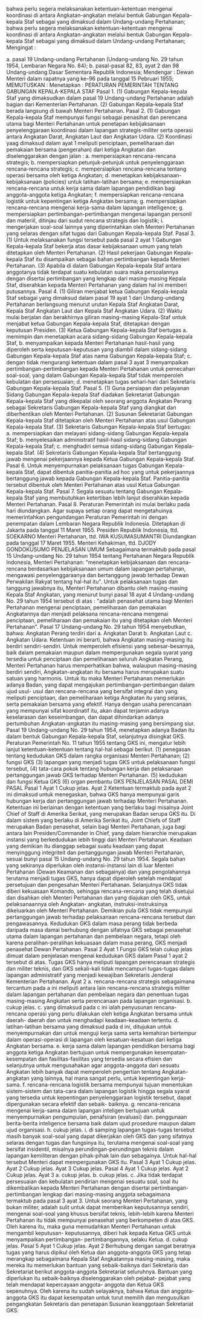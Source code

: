  bahwa perlu segera melaksanakan ketentuan-ketentuan mengenai koordinasi di antara Angkatan-angkatan melalui bentuk Gabungan Kepala-kepala Staf sebagai yang dimaksud dalam Undang-undang Pertahanan; bahwa perlu segera melaksanakan ketentuan-ketentuan mengenai koordinasi di antara Angkatan-angkatan melalui bentuk Gabungan Kepala-kepala Staf sebagai yang dimaksud dalam Undang-undang Pertahanan;
Mengingat :

a. pasal 19 Undang-undang Pertahanan (Undang-undang No. 29 tahun 1954, Lembaran Negara No. 84);
b. pasal-pasal 82, 83, ayat 2 dan 98 Undang-undang Dasar Sementara Republik Indonesia; Mendengar : Dewan Menteri dalam rapatnya yang ke-96 pada tanggal 15 Pebruari 1955;
MEMUTUSKAN :
 Menetapkan : PERATURAN PEMERINTAH TENTANG GABUNGAN KEPALA-KEPALA STAF Pasal 1. (1) Gabungan Kepala-kepala Staf yang dimaksudkan dalam pasal 19 Undang-undang Pertahanan adalah bagian dari Kementerian Pertahanan. (2) Gabungan Kepala-kepala Staf berada langsung di bawah Menteri Pertahanan. Pasal 2. (1) Gabungan Kepala-kepala Staf mempunyai fungsi sebagai penasihat dan perencana utama bagi Menteri Pertahanan untuk penetapan kebijaksanaan penyelenggaraan koordinasi dalam lapangan strategis-militer serta operasi antara Angkatan Darat, Angkatan Laut dan Angkatan Udara. (2) Koordinasi yaag dimaksud dalam ayat 1 meliputi penciptaan, pemeliharaan dan pemakaian bersama (pengerahan) dari ketiga Angkatan dan diselenggarakan dengan jalan :
a. mempersiapkan rencana-rencana strategis;
b. mempersiapkan petunjuk-petunjuk untuk penyelenggaraan rencana-rencana strategis;
c. mempersiapkan rencana-rencana tentang operasi bersama oleh ketiga Angkatan;
d. menetapkan kebijaksanaan-kebijaksanaan (policies) untuk latihan-latihan bersama;
e. mempersiapkan rencana-rencana untuk kerja sama dalam lapangan pendidikan bagi anggota-anggota ketiga Angkatan;
f. mempersiapkan rencana-rencana logistik untuk kepentingan ketiga Angkatan bersama;
g. mempersiapkan rencana-rencana mengenai kerja-sama dalam lapangan intelligence;
g. mempersiapkan pertimbangan-pertimbangan mengenai lapangan personil dan materiil, ditinjau dari sudut rencana strategis dan logistik;
i. mengerjakan soal-soal lainnya yang diperintahkan oleh Menteri Pertahanan yang selaras dengan sifat tugas dari Gabungan Kepala-kepala Staf. Pasal 3. (1) Untuk melaksanakan fungsi tersebut pada pasal 2 ayat 1 Gabungan Kepala-kepala Staf bekerja atas dasar kebijaksanaan umum yang telah ditetapkan oleh Menteri Pertahanan. (2) Hasil pekerjaan Gabungan Kepala-kepala Staf itu disampaikan sebagai bahan pertimbangan kepada Menteri Pertahanan. (3) Apabila di dalam Gabungan Kepala-kepala Staf antara anggotanya tidak terdapat suatu kebulatan suara maka persoalannya dengan disertai pertimbangan yang lengkap dari masing-masing Kepala Staf, diserahkan kepada Menteri Pertahanan yang dalam hal ini memberi putusannya. Pasal 4. (1) Giliran menjabat ketua Gabungan Kepala-kepala Staf sebagai yang dimaksud dalam pasal 19 ayat 1 dari Undang-undang Pertahanan berlangsung menurut urutan Kepala Staf Angkatan Darat, Kepala Staf Angkatan Laut dan Kepala Staf Angkatan Udara. (2) Waktu mulai berjalan dan berakhirnya giliran masing-masing Kepala-Staf untuk menjabat ketua Gabungan Kepala-kepala Staf, ditetapkan dengan keputusan Presiden. (3) Ketua Gabungan Kepala-kepala Staf bertugas a. memimpin dan menetapkan acara sidang-sidang Gabungan Kepala-kepala Staf, b. menyampaikan kepada Menteri Pertahanan hasil-hasil yang diperoleh serta keputusan-keputusan yang diambil dalam sidang-sidang Gabungan Kepala-kepala Staf atas nama Gabungan Kepala-kepala Staf;
c. dengan tidak mengurangi ketentuan dalam pasal 3 ayat 3 menyampaikan pertimbangan-pertimbangan kepada Menteri Pertahanan untuk pemecahan soal-soal, yang dalam Gabungan Kepala-kepala Staf tidak memperoleh kebulatan dan persesuaian;
d. menetapkan tugas sehari-hari dari Sekretaris Gabungan Kepala-kepala Staf. Pasal 5. (1) Guna persiapan dan pelayanan Sidang Gabungan Kepala-kepala Staf diadakan Sekretariat Gabungan Kepala-kepala Staf yang dikepalai oleh seorang anggota Angkatan Perang sebagai Sekretaris Gabungan Kepala-kepala Staf yang diangkat dan diberhentikan oleh Menteri Pertahanan. (2) Susunan Sekretariat Gabungan Kepala-kepala Staf ditetapkan oleh Menteri Pertahanan atas usul Gabungan Kepala-kepala Staf. (3) Sekretaris Gabungan Kepala-kepala Staf bertugas:
a. mempersiapkan dan melayani sidang-sidang Gabungan Kepala-kepala Staf;
b. menyelesaikan administratif hasil-hasil sidang-sidang Gabungan Kepala-kepala Staf;
c. menghadiri semua sidang-sidang Gabungan Kepala-kepala Staf. (4) Sekretaris Gabungan Kepala-kepala Staf bertanggung jawab mengenai pekerjaannya kepada Ketua Gabungan Kepala-kepala Staf. Pasal 6. Untuk menyempurnakan pelaksanaan tugas Gabungan Kepala-kepala Staf, dapat dibentuk panitia-panitia ad hoc yang untuk pekerjaannya bertanggung jawab kepada Gabungan Kepala-kepala Staf. Panitia-panitia tersebut dibentuk oleh Menteri Pertahanan atas usul Ketua Gabungan Kepala-kepala Staf. Pasal 7. Segala sesuatu tentang Gabungan Kepala-kepala Staf yang membutuhkan ketertiban lebih lanjut diserahkan kepada Menteri Pertahanan. Pasal 8. Peraturan Pemerintah ini mulai berlaku pada hari diundangkan. Agar supaya setiap orang dapat mengetahuinya memerintahkan pengundangan Peraturan Pemerintah ini dengan penempatan dalam Lembaran Negara Republik Indonesia. Ditetapkan di Jakarta pada tanggal 11 Maret 1955. Presiden Republik Indonesia, ttd. SOEKARNO Menteri Pertahanan, ttd. IWA KUSUMASUMANTRI Diundangkan pada tanggal 17 Maret 1955. Menteri Kehakiman, ttd. DJODY GONDOKUSUMO PENJELASAN UMUM Sebagaimana termaktub pada pasal 15 Undang-undang No. 29 tahun 1954 tentang Pertahanan Negara Republik Indonesia, Menteri Pertahanan: "menetapkan kebijaksanaan dan rencana-rencana berdasarkan kebijaksanaan umum dalam lapangan pertahanan, mengawasi penyelenggaraanya dan bertanggung jawab terhadap Dewan Perwakilan Rakyat tentang hal-hal itu". Untuk pelaksanaan tugas dan tanggung jawabnya itu, Menteri Pertahanan dibantu oleh masing-masing Kepala Staf Angkatan, yang menurut bunyi pasal 18 ayat 4 Undang-undang No. 29 tahun 1954 tersebut di atas : "adalah penasehat utama bagi Menteri Pertahanan mengenai penciptaan, pemeliharaan dan pemakaian Angkatannya dan menjadi pelaksana rencana-rencana mengenai penciptaan, pemeliharaan dan pemakaian itu yang ditetapkan oleh Menteri Pertahanan". Pasal 17 Undang-undang No. 29 tahun 1954 menyebutkan, bahwa: Angkatan Perang terdiri dari a. Angkatan Darat b. Angkatan Laut c. Angkatan Udara. Ketentuan ini berarti, bahwa Angkatan masing-masing itu berdiri sendiri-sendiri. Untuk memperoleh efisiensi yang sebesar-besarnya, baik dalam pemakaian maupun dalam mempergunakan segala syarat yang tersedia untuk penciptaan dan pemeliharaan seluruh Angkatan Perang, Menteri Pertahanan harus memperhatikan bahwa, walaupun masing-masing berdiri sendiri, Angkatan-angkatan itu bersama harus merupakan suatu satuan yang harmonis. Untuk itu maka Menteri Pertahanan memerlukan adanya Badan, yang dapat mengajukan pertimbangan-pertimbangan dalam ujud usul- usul dan rencana-rencana yang bersifat integral dan yang meliputi penciptaan, dan pemeliharaan ketiga Angkatan itu yang selaras, serta pemakaian bersama yang efektif. Hanya dengan usaha perencanaan yang mempunyai sifat koordinatif itu, akan dapat terjamin adanya keselarasan dan keseimbangan, dan dapat dihindarkan adanya pertumbuhan Angkatan-angkatan itu masing-masing yang bersimpang siur. Pasal 19 Undang-undang No. 29 tahun 1954, menetapkan adanya Badan itu dalam bentuk Gabungan Kepala-kepala Staf, selanjutnya disingkat GKS. Peraturan Pemerintah No. 11 tahun 1955 tentang GKS ini, mengatur lebih lanjut ketentuan-ketentuan tentang hal-hal sebagai berikut. (1) penegasan tentang kedudukan GKS dalam rangka organisasi Menteri Pertahanan;
(2) fungsi GKS (3) lapangan yang menjadi tugas GKS untuk pelaksanaan fungsi tersebut, (4) tata-cara pokok tentang hubungan kerja dan pelaksanaan pertanggungan jawab GKS terhadap Menteri Pertahanan. (5) kedudukan dan fungsi Ketua GKS (6) organ pembantu GKS PENJELASAN PASAL DEMI PASAL Pasal 1 Ayat 1 Cukup jelas. Ayat 2 Ketentuan termaktub pada ayat 2 ini dimaksud untuk menegaskan, bahwa GKS hanya mempunyai garis hubungan kerja dan pertanggungan jawab terhadap Menteri Pertahanan. Ketentuan ini berlainan dengan ketentuan yang berlaku bagi misalnya Joint Chief of Staff di Amerika Serikat, yang merupakan Badan serupa GKS itu. Di dalam sistem yang berlaku di Amerika Serikat itu, Joint Chiefs of Staff merupakan Badan penasehat, selain bagi Menteri Pertahanan, juga bagi antara lain Presiden/Commander in Chief, yang dalam hierarchie merupakan instansi yang berkedudukan lebih tinggi dari Menteri Pertahanan. Keadaan yang demikian itu dianggap sebagai suatu keadaan yang dapat menyinggung integriteit dan pertanggungan jawab Menteri Pertahanan, sesuai bunyi pasal 15 Undang-undang No. 29 tahun 1954. Segala bahan yang sekiranya diperlukan oleh instansi-instansi lain di luar Menteri Pertahanan (Dewan Keamanan dan sebagainya) dan yang pengolahannya terutama menjadi tugas GKS, hanya dapat diperoleh setelah mendapat persetujuan dan pengesahan Menteri Pertahanan. Selanjutnya GKS tidak diberi kekuasaan Komando, sehingga rencana-rencana yang telah disetujui dan disahkan oleh Menteri Pertahanan dan yang diajukan oleh GKS, untuk pelaksanaannya oleh Angkatan- angkatan, instruksi-instruksinya dikeluarkan oleh Menteri Pertahanan. Demikian pula GKS tidak mempunyai pertanggungan jawab terhadap pelaksanaan rencana-rencana tersebut dan pengawasannya. Kedudukan GKS dalam masa perang tidak berbeda daripada masa damai berhubung dengan sifatnya GKS sebagai penasehat utama dalam lapangan pertahanan dan pembelaan negara, tetapi oleh karena peralihan-peralihan kekuasaan dalam masa perang, GKS menjadi penasehat Dewan Pertahanan. Pasal 2 Ayat 1 Fungsi GKS telah cukup jelas dimuat dalam penjelasan mengenai kedudukan GKS dalam Pasal 1 ayat 2 tersebut di atas. Tugas GKS hanya meliputi lapangan perencanaan strategis dan militer teknis, dan GKS sekali-kali tidak mencampuri tugas-tugas dalam lapangan administratif yang menjadi kewajiban Sekretaris Jenderal Kementerian Pertahanan. Ayat 2 a. rencana-rencana strategis sebagaimana tercantum pada a ini meliputi antara lain rencana-rencana strategis militer dalam lapangan pertahanan dan pembelaan negara dan penentuan tugas masing-masing Angkatan serta perencanaan pada lapangan organisasi. b. cukup jelas. c. yang dimaksud pada c ini ialah penyusunan rencana-rencana operasi yang perlu dilakukan oleh ketiga Angkatan bersama untuk daerah- daerah dan untuk menghadapi keadaan-keadaan tertentu. d. latihan-latihan bersama yang dimaksud pada d ini, ditujukan untuk menyempurnakan dan untuk menguji kerja sama serta kemahiran bertempur dalam operasi-operasi di lapangan oleh kesatuan-kesatuan dari ketiga Angkatan bersama. e. kerja sama dalam lapangan pendidikan bersama bagi anggota ketiga Angkatan bertujuan untuk mempergunakan kesempatan-kesempatan dan fasilitas-fasilitas yang tersedia secara efisien dan selanjutnya untuk mengusahakan agar anggota-anggota dari sesuatu Angkatan lebih banyak dapat memperoleh pengertian tentang Angkatan-angkatan yang lainnya, hal mana sangat perlu, untuk kepentingan kerja- sama. f. rencana-rencana logistik bersama mempunyai tujuan menentukan sistem-sistem dan tata-cara dalam lapangan logistik hingga segala syarat yang tersedia untuk kepentingan penyelenggaraan logistik tersebut, dapat dipergunakan secara efektif dan sebaik- baiknya. g. rencana-rencana mengenai kerja-sama dalam lapangan inteligen bertujuan untuk menyempurnakan pengumpulan, penafsiran (evaluasi) dan. penggunaan berita-berita inteligence bersama baik dalam ujud prosedure maupun dalam ujud organisasi. h. cukup jelas. i. di samping lapangan tugas-tugas tersebut masih banyak soal-soal yang dapat dikerjakan oleh GKS dan yang sifatnya selaras dengan tugas dan fungsinya itu, terutama mengenai soal-soal yang bersifat insidentil, misalnya perundingan-perundingan teknis dalam lapangan kemiliteran dengan pihak-pihak lain dan sebagainya. Untuk hal-hal tersebut Menteri dapat mempergunakan GKS itu. Pasal 3 Ayat 1 Cukup jelas. Ayat 2 Cukup jelas. Ayat 3 Cukup jelas. Pasal 4 Ayat 1 Cukup jelas. Ayat 2 Cukup jelas. Ayat 3 a. cukup jelas. b. cukup jelas. c. Jika tidak terdapat persesuaian dan kebulatan pendirian mengenai sesuatu soal, soal itu dikembalikan kepada Menteri Pertahanan dengan disertai pertimbangan-pertimbangan lengkap dari masing-masing anggota sebagaimana termaktub pada pasal 3 ayat 3. Untuk seorang Menteri Pertahanan, yang bukan militer, adalah sulit untuk dapat memberikan keputusannya sendiri, mengenai soal-soal yang khusus bersifat teknis, lebih-lebih karena Menteri Pertahanan itu tidak mempunyai penasehat yang berkompeten di atas GKS. Oleh karena itu, maka guna memudahkan Menteri Pertahanan untuk mengambil keputusan- keputusannya, diberi hak kepada Ketua GKS untuk menyampaikan pertimbangan- pertimbangannya, selaku Ketua. d. cukup jelas. Pasal 5 Ayat 1 Cukup jelas. Ayat 2 Berhubung dengan sangat beratnya tugas yang harus dipikul oleh Ketua dan anggota-anggota GKS yang tetap merangkap sebagaimana Kepala Staf Angkatannya masing-masing, maka mereka itu memerlukan bantuan yang sebaik-baiknya dari Sekretaris dan Sekretariat berikut anggota-anggota Sekretariat seluruhnya. Bantuan yang diperlukan itu sebaik-baiknya diselenggarakan oleh pejabat- pejabat yang telah mendapat kepercayaan anggota- anggota dan Ketua GKS sepenuhnya. Oleh karena itu sudah selayaknya, bahwa Ketua dan anggota-anggota GKS itu dapat kesempatan untuk turut memilih dan mengusulkan pengangkatan Sekretaris dan penetapan Susunan keanggotaan Sekretariat GKS.